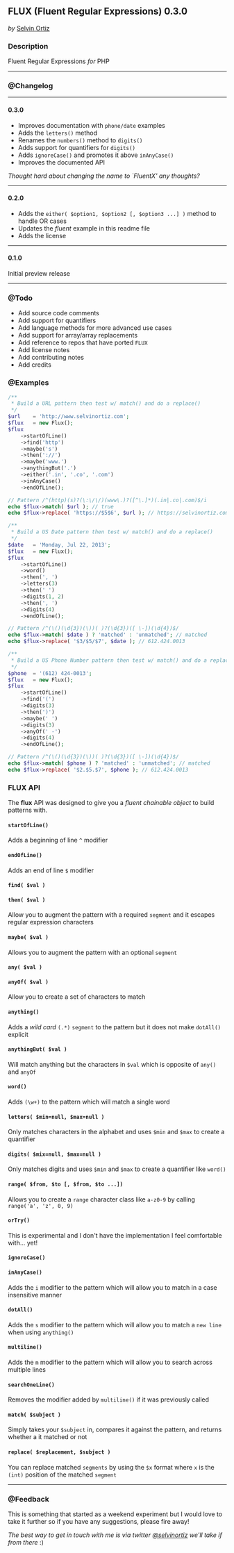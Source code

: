 ## FLUX (Fluent Regular Expressions) 0.3.0
*by* [Selvin Ortiz](http://twitter.com/selvinortiz)

### Description
Fluent Regular Expressions _for_ PHP

----

### @Changelog

----
#### 0.3.0
- Improves documentation with `phone/date` examples
- Adds the `letters()` method
- Renames the `numbers()` method to `digits()`
- Adds support for quantifiers for `digits()`
- Adds `ignoreCase()` and promotes it above `inAnyCase()`
- Improves the documented API

_Thought hard about changing the name to `FluentX' any thoughts?_

----
#### 0.2.0
- Adds the `either( $option1, $option2 [, $option3 ...] )` method to handle OR cases
- Updates the *fluent* example in this readme file
- Adds the license

----
#### 0.1.0
Initial preview release

----

### @Todo
- Add source code comments
- Add support for quantifiers
- Add language methods for more advanced use cases
- Add support for array/array replacements
- Add reference to repos that have ported `FLUX`
- Add license notes
- Add contributing notes
- Add credits

### @Examples

```php
/**
 * Build a URL pattern then test w/ match() and do a replace()
 */
$url	= 'http://www.selvinortiz.com';
$flux	= new Flux();
$flux
	->startOfLine()
	->find('http')
	->maybe('s')
	->then('://')
	->maybe('www.')
	->anythingBut('.')
	->either('.in', '.co', '.com')
	->inAnyCase()
	->endOfLine();

// Pattern /^(http)(s)?(\:\/\/)(www\.)?([^\.]*)(.in|.co|.com)$/i
echo $flux->match( $url ); // true
echo $flux->replace( 'https://$5$6', $url ); // https://selvinortiz.com

/**
 * Build a US Date pattern then test w/ match() and do a replace()
 */
$date	= 'Monday, Jul 22, 2013';
$flux	= new Flux();
$flux
	->startOfLine()
	->word()
	->then(', ')
	->letters(3)
	->then(' ')
	->digits(1, 2)
	->then(', ')
	->digits(4)
	->endOfLine();

// Pattern /^(\()(\d{3})(\))( )?(\d{3})([ \-])(\d{4})$/
echo $flux->match( $date ) ? 'matched' : 'unmatched'; // matched
echo $flux->replace( '$3/$5/$7', $date ); // 612.424.0013

/**
 * Build a US Phone Number pattern then test w/ match() and do a replace()
 */
$phone	= '(612) 424-0013';
$flux	= new Flux();
$flux
	->startOfLine()
	->find('(')
	->digits(3)
	->then(')')
	->maybe(' ')
	->digits(3)
	->anyOf(' -')
	->digits(4)
	->endOfLine();

// Pattern /^(\()(\d{3})(\))( )?(\d{3})([ \-])(\d{4})$/
echo $flux->match( $phone ) ? 'matched' : 'unmatched'; // matched
echo $flux->replace( '$2.$5.$7', $phone ); // 612.424.0013
```

### FLUX API
The **flux** API was designed to give you a _fluent chainable object_ to build patterns with.

#### `startOfLine()`
Adds a beginning of line `^` modifier

#### `endOfLine()`
Adds an end of line `$` modifier

#### `find( $val )`
#### `then( $val )`
Allow you to augment the pattern with a required `segment` and it escapes regular expression characters

#### `maybe( $val )`
Allows you to augment the pattern with an optional `segment`

#### `any( $val )`
#### `anyOf( $val )`
Allow you to create a set of characters to match

#### `anything()`
Adds a *wild card* `(.*)` `segment` to the pattern but it does not make `dotAll()` explicit

#### `anythingBut( $val )`
Will match anything but the characters in `$val` which is opposite of `any()` and `anyOf`

#### `word()`
Adds `(\w+)` to the pattern which will match a single word

#### `letters( $min=null, $max=null )`
Only matches characters in the alphabet and uses `$min` and `$max` to create a quantifier

#### `digits( $mix=null, $max=null )`
Only matches digits and uses `$min` and `$max` to create a quantifier like `word()`

#### `range( $from, $to [, $from, $to ...])`
Allows you to create a `range` character class like `a-z0-9` by calling `range('a', 'z', 0, 9)`

#### `orTry()`
This is experimental and I don't have the implementation I feel comfortable with... yet!

#### `ignoreCase()`
#### `inAnyCase()`
Adds the `i` modifier to the pattern which will allow you to match in a case insensitive manner

#### `dotAll()`
Adds the `s` modifier to the pattern which will allow you to match a `new line` when using `anything()`

#### `multiline()`
Adds the `m` modifier to the pattern which will allow you to search across multiple lines

#### `searchOneLine()`
Removes the modifier added by `multiline()` if it was previously called

#### `match( $subject )`
Simply takes your `$subject` in, compares it against the pattern, and returns whether a it matched or not

#### `replace( $replacement, $subject )`
You can replace matched `segments` by using the `$x` format where `x` is the `(int)` position of the matched `segment`

----

### @Feedback
This is something that started as a weekend experiment but I would love to take it further so if you have any suggestions, please fire away!

_The best way to get in touch with me is via twitter [@selvinortiz](http://twitter.com/selvinortiz) we'll take if from there_ :)
